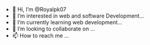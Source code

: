 - 👋 Hi, I’m @Royalpk07
- 👀 I’m interested in web and software Development...
- 🌱 I’m currently learning  web development...
- 💞️ I’m looking to collaborate on ...
- 📫 How to reach me ...

<!---
Royalpk07/Royalpk07 is a ✨ special ✨ repository because its `README.md` (this file) appears on your GitHub profile.
You can click the Preview link to take a look at your changes.
--->
